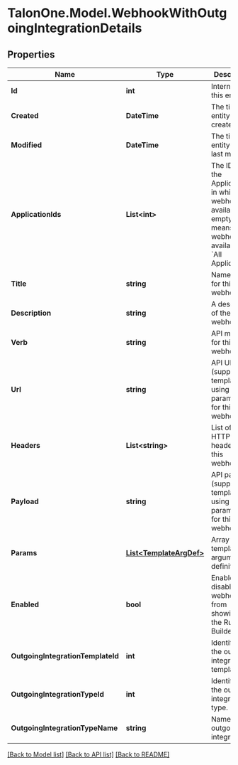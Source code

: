 # TalonOne.Model.WebhookWithOutgoingIntegrationDetails
## Properties

Name | Type | Description | Notes
------------ | ------------- | ------------- | -------------
**Id** | **int** | Internal ID of this entity. | 
**Created** | **DateTime** | The time this entity was created. | 
**Modified** | **DateTime** | The time this entity was last modified. | 
**ApplicationIds** | **List&lt;int&gt;** | The IDs of the Applications in which this webhook is available. An empty array means the webhook is available in &#x60;All Applications&#x60;.  | 
**Title** | **string** | Name or title for this webhook. | 
**Description** | **string** | A description of the webhook. | [optional] 
**Verb** | **string** | API method for this webhook. | 
**Url** | **string** | API URL (supports templating using parameters) for this webhook. | 
**Headers** | **List&lt;string&gt;** | List of API HTTP headers for this webhook. | 
**Payload** | **string** | API payload (supports templating using parameters) for this webhook. | [optional] 
**Params** | [**List&lt;TemplateArgDef&gt;**](TemplateArgDef.md) | Array of template argument definitions. | 
**Enabled** | **bool** | Enables or disables webhook from showing in the Rule Builder. | 
**OutgoingIntegrationTemplateId** | **int** | Identifier of the outgoing integration template. | [optional] 
**OutgoingIntegrationTypeId** | **int** | Identifier of the outgoing integration type. | [optional] 
**OutgoingIntegrationTypeName** | **string** | Name of the outgoing integration. | [optional] 

[[Back to Model list]](../README.md#documentation-for-models) [[Back to API list]](../README.md#documentation-for-api-endpoints) [[Back to README]](../README.md)

